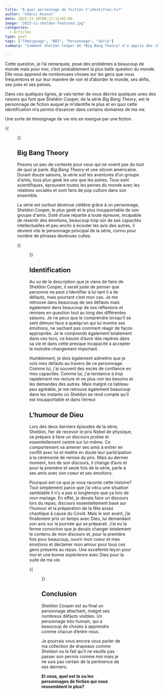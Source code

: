 ```yaml
---
title: "À quel personnage de fiction t'identifies-tu?"
author: "Cédric Rossel"
date: 2023-11-30T08:17:11+01:00
image: "2023-11-sheldon-featured.jpg"
categories:
  - Articles
type: post
tags: ["Témoignage", "BBT", "Personnage", "Série"]
summary: "Comment Sheldon Cooper de *Big Bang Theory* m'a appris des choses sur moi."

---
```


Cette question, je l’ai remarquée, pose des problèmes à beaucoup de monde mais pour moi, c’est probablement la plus belle question du monde. Elle nous apprend de nombreuses choses sur les gens que nous fréquentons et sur leur manière de voir et d’aborder le monde, ses défis, ses joies et ses peines.

Dans ces quelques lignes, je vais tenter de vous décrire quelques unes des raisons qui font que Sheldon Cooper, de la série *Big Bang Theory*, est le personnage de fiction auquel je m’identifie le plus et en quoi cette identification m’a permis d’avancer dans certains domaines de ma vie. 

Une sorte de témoignage de vie mis en exergue par une fiction.

{{<figure width="60%" src="https://i.gifer.com/H86P.gif" class="text-center">}}

## Big Bang Theory

Posons un peu de contexte pour ceux qui ne voient pas du tout de quoi je parle.
*Big Bang Theory* et une sitcom américaine. Durant douze saisons, la série suit les aventures d’un groupe d'amis, tous plus geek les uns que les autres. Tous sont scientifiques, éprouvent toutes les peines du monde avec les relations sociales et sont fans de pop culture dans son ensemble.

La série est surtout devenue célèbre grâce à un personnage, Sheldon Cooper, le plus geek et le plus insupportable de son groupe d'amis. Doté d’une répartie à toute épreuve, incapable de resentir des émotions, beaucoup trop sûr de ses capacités intellectuelles et peu enclin à écouter les avis des autres, il devient vite le personnage principal de la série, connu pour nombre de phrases devenues cultes.


{{<figure width="60%" src="https://i.gifer.com/6ILv.gif" class="text-center">}}

## Identification

Au vu de la description que je viens de faire de Sheldon Cooper, il serait juste de penser que personne ne peut s’identifier à lui tant il a de défauts, mais pourtant c’est mon cas. Je me retrouve dans beaucoup de ses défauts mais également dans beaucoup de ses réflexions et remises en question tout au long des différentes saisons. Je ne peux que le comprendre lorsqu’il se sent démuni face à quelqu’un qui lui montre ses émotions, ne sachant pas comment réagir de façon appropriée. Je le comprends également totalement dans ces tocs, ce besoin d’avoir des repères dans sa vie et dans cette presque incapacité à accepter le moindre changement important.

Humblement, je dois également  admettre que je vois mes défauts au travers de ce personnage. Comme lui, j'ai souvent des excès de confiance en mes capacités. Comme lui, j'ai tendance à trop rapidement me reclure et ne plus voir les besoins et les demandes des autres.
Mais malgré ce tableau peu agréable, je me retrouve également beaucoup dans les instants où Sheldon se rend compte qu’il est insupportable et dans l’erreur.

## L’humour de Dieu

Lors des deux derniers épisodes de la série, Sheldon, fier de recevoir le prix Nobel de physique, se prépare à faire un discours prolixe et essentiellement centré sur lui-même. Ce comportement va amener ses amis à entrer en conflit avec lui et mettre en doute leur participation à la cérémonie de remise du prix. Mais au dernier moment, lors de son discours, il change d’avis et pour la première et seule fois de la série, parle à ses amis avec son coeur  et ses émotions.

Pourquoi est-ce que je vous raconte cette histoire? Tout simplement parce que j’ai vécu une situation semblable il n’y a pas si longtemps que ça lors de mon mariage. En effet, je devais faire un discours lors du repas, discours essentiellement basé sur l’humour et la préparation de la fête assez chaotique à cause du Covid. Mais le soir avant, j’ai finalement pris un temps avec Dieu, lui demandant son avis sur la journée qui se préparait. J’ai eu la ferme conviction que je devais changer totalement le contenu de mon discours et, pour la première fois pour beaucoup, ouvrir mon coeur et mes émotions et déclamer mon amour pour tous ces gens présents au repas. Une excellente leçon pour moi et une bonne expérience avec Dieu pour la suite de ma vie.

{{<figure width="60%" src="https://i.gifer.com/2Eks.gif" class="text-center">}}


## Conclusion

Sheldon Cooper est au final un personnage attachant, malgré ses nombreux défauts visibles. Un personnage très humain, qui a beaucoup de choses à apprendre comme chacun d’entre nous.

Je pourrais vous encore vous parler de ma collection de drapeaux comme Sheldon ou le fait qu’il ne veuille pas passer son permis comme moi mais je ne suis pas certain de la pertinence de ses derniers. 

**Et vous, quel est le ou les  personnages de fiction qui vous ressemblent le plus?**
